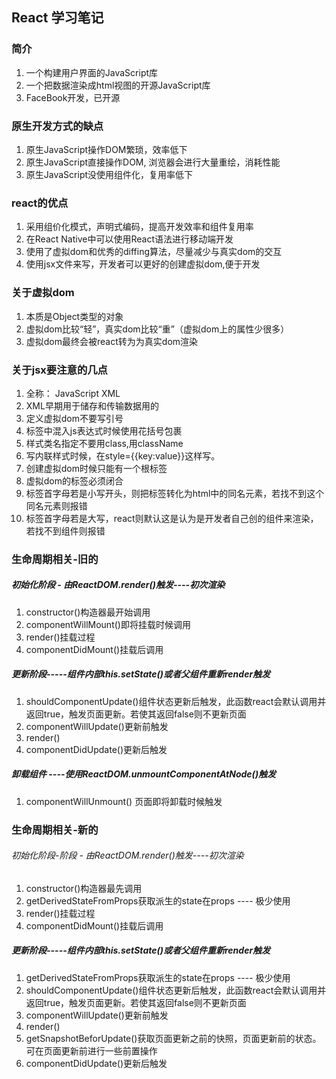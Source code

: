 ## React 学习笔记

### 简介

1.  一个构建用户界面的JavaScript库
2.  一个把数据渲染成html视图的开源JavaScript库
3.  FaceBook开发，已开源

### 原生开发方式的缺点

1.  原生JavaScript操作DOM繁琐，效率低下
2.  原生JavaScript直接操作DOM, 浏览器会进行大量重绘，消耗性能
3.  原生JavaScript没使用组件化，复用率低下

### react的优点

1.  采用组价化模式，声明式编码，提高开发效率和组件复用率
2.  在React Native中可以使用React语法进行移动端开发
3.  使用了虚拟dom和优秀的diffing算法，尽量减少与真实dom的交互
4.  使用jsx文件来写，开发者可以更好的创建虚拟dom,便于开发

### 关于虚拟dom

1.  本质是Object类型的对象
2.  虚拟dom比较“轻”，真实dom比较“重”（虚拟dom上的属性少很多）
3.  虚拟dom最终会被react转为为真实dom渲染

### &#x20;关于jsx要注意的几点

1.  全称： JavaScript XML
2.  XML早期用于储存和传输数据用的
3.  定义虚拟dom不要写引号
4.  标签中混入js表达式时候使用花括号包裹
5.  样式类名指定不要用class,用className  &#x20;
6.  写内联样式时候，在style={{key\:value}}这样写。
7.  创建虚拟dom时候只能有一个根标签
8.  虚拟dom的标签必须闭合
9.  标签首字母若是小写开头，则把标签转化为html中的同名元素，若找不到这个同名元素则报错
10. 标签首字母若是大写，react则默认这是认为是开发者自己创的组件来渲染，若找不到组件则报错

### 生命周期相关-旧的

##### 初始化阶段 - 由ReactDOM.render()触发----初次渲染

1.  constructor()构造器最开始调用
2.  componentWillMount()即将挂载时候调用
3.  render()挂载过程
4.  componentDidMount()挂载后调用

##### &#x20;更新阶段-----组件内部this.setState()或者父组件重新render触发

1.  shouldComponentUpdate()组件状态更新后触发，此函数react会默认调用并返回true，触发页面更新。若使其返回false则不更新页面
2.  componentWillUpdate()更新前触发
3.  render()
4.  componentDidUpdate()更新后触发

##### 卸载组件 ----使用ReactDOM.unmountComponentAtNode()触发

1.  componentWillUnmount() 页面即将卸载时候触发

### 生命周期相关-新的

###### 初始化阶段-阶段 - 由ReactDOM.render()触发----初次渲染

1.  constructor()构造器最先调用
2.  getDerivedStateFromProps获取派生的state在props ---- 极少使用
3.  render()挂载过程
4.  componentDidMount()挂载后调用

##### 更新阶段-----组件内部this.setState()或者父组件重新render触发

1.  getDerivedStateFromProps获取派生的state在props ---- 极少使用
2.  shouldComponentUpdate()组件状态更新后触发，此函数react会默认调用并返回true，触发页面更新。若使其返回false则不更新页面
3.  componentWillUpdate()更新前触发
4.  render()
5.  getSnapshotBeforUpdate()获取页面更新之前的快照，页面更新前的状态。可在页面更新前进行一些前置操作
6.  componentDidUpdate()更新后触发

